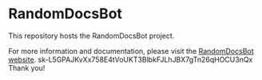 # RandomDocsBot

This repository hosts the RandomDocsBot project.

For more information and documentation, please visit the [RandomDocsBot website](https://krunalpriyadarshi.github.io/RandomDocsBot/).
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
Thank you!
